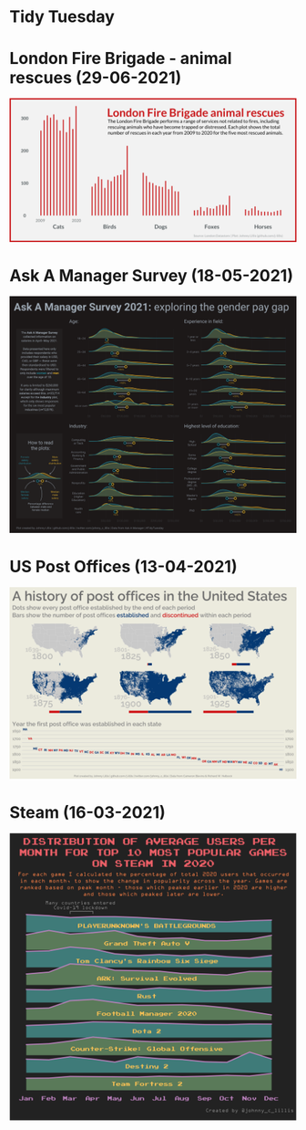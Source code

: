 Tidy Tuesday
================
# London Fire Brigade - animal rescues (29-06-2021)
![London Fire Brigade - animal rescues](https://raw.githubusercontent.com/j-lillis/Tidy-Tuesday/main/Animal%20Rescues%20(29-06-2021)/animal_rescues_plot.png)

# Ask A Manager Survey (18-05-2021)
![Ask A Manager Survey](https://raw.githubusercontent.com/j-lillis/Tidy-Tuesday/main/Ask%20A%20Manager%20survey%20(18-05-2021)/ask_a_manager_survey_plot.png)

# US Post Offices (13-04-2021)

![US Post Offices](https://raw.githubusercontent.com/j-lillis/Tidy-Tuesday/main/US%20Post%20Offices%20(13-04-2021)/post_offices_plot.png)

# Steam (16-03-2021)

![Steam plot](https://raw.githubusercontent.com/j-lillis/Tidy-Tuesday/main/Steam%20(16-03-2021)/steam_plot.png)


